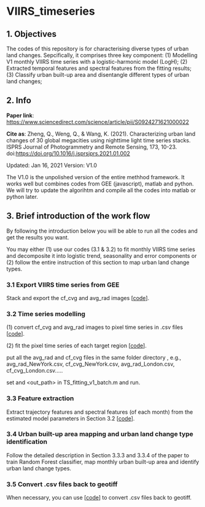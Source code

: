 # VIIRS_timeseries

## 1. Objectives

The codes of this repository is for characterising diverse types of urban land changes. Sepcifically, it comprises three key component:
(1) Modelling V1 monthly VIIRS time series with a logistic-harmonic model (LogH);
(2) Extracted temporal features and spectral features from the fitting results;
(3) Classify urban built-up area and disentangle different types of urban land changes;


## 2. Info
**Paper link**: https://www.sciencedirect.com/science/article/pii/S0924271621000022

**Cite as**: Zheng, Q., Weng, Q., & Wang, K. (2021). Characterizing urban land changes of 30 global megacities using nighttime light time series stacks. ISPRS Journal of Photogrammetry and Remote Sensing, 173, 10-23. doi:https://doi.org/10.1016/j.isprsjprs.2021.01.002

Updated: Jan 16, 2021
Version: V1.0

The V1.0 is the unpolished version of the entire methhod framework. It works well but combines codes from GEE (javascript), matlab and python. We will try to update the algorihtm and compile all the codes into matlab or python later.




## 3. Brief introduction of the work flow

By following the introduction below you will be able to run all the codes and get the results you want.

You may either (1) use our codes (3.1 & 3.2) to fit monthly VIIRS time series and decomposite it into logistic trend, seasonality and error components or (2) follow the entire instruction of this section to map urban land change types.


### 3.1 Export VIIRS time series from GEE

Stack and export the cf_cvg and avg_rad images [[code](https://github.com/qmzheng09work/VIIRS_timeseries/blob/main/VIIRS%20time%20series%20output.js)].


### 3.2 Time series modelling

(1) convert cf_cvg and avg_rad images to pixel time series in .csv files [[code](https://github.com/qmzheng09work/VIIRS_timeseries/blob/main/Time%20Series%20fitting/Image_to_time_series.py)].

(2) fit the pixel time series of each target region [[code](https://github.com/qmzheng09work/VIIRS_timeseries/tree/main/Time%20Series%20fitting/fitting)].
    
   put all the avg_rad and cf_cvg files in the same folder directory <path>, e.g., avg_rad_NewYork.csv, cf_cvg_NewYork.csv, avg_rad_London.csv, cf_cvg_London.csv.....
    
   set <path> and <out_path> in TS_fitting_v1_batch.m and run.


### 3.3 Feature extraction

Extract trajectory features and spectral features (of each month) from the estimated model parameters in Section 3.2 [[code](https://github.com/qmzheng09work/VIIRS_timeseries/blob/main/Time%20Series%20fitting/feature_extraction.py)].


### 3.4 Urban built-up area mapping and urban land change type identification

Follow the detailed description in Section 3.3.3 and 3.3.4 of the paper to train Random Forest classifier, map monthly urban built-up area and identify urban land change types.

### 3.5 Convert .csv files back to geotiff

When necessary, you can use [[code](https://github.com/qmzheng09work/VIIRS_timeseries/blob/main/Time%20Series%20fitting/csv_to_geotiff.m)] to convert .csv files back to geotiff. 
